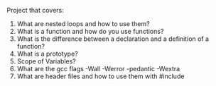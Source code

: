 Project that covers:

1. What are nested loops and how to use them?
2. What is a function and how do you use functions?
3. What is the difference between a declaration and a definition of a function?
4. What is a prototype?
5. Scope of Variables?
6. What are the gcc flags -Wall -Werror -pedantic -Wextra
7. What are header files and how to use them with #include
